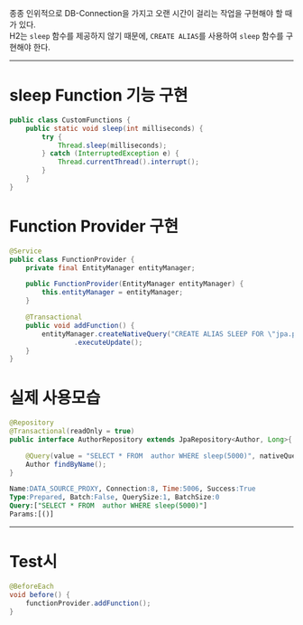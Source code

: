 종종 인위적으로 DB-Connection을 가지고 오랜 시간이 걸리는 작업을 구현해야 할 때가 있다.<br>
H2는 `sleep` 함수를 제공하지 않기 때문에, `CREATE ALIAS`를 사용하여 `sleep` 함수를 구현해야 한다.<br>

---

# sleep Function 기능 구현

~~~java
public class CustomFunctions {
    public static void sleep(int milliseconds) {
        try {
            Thread.sleep(milliseconds);
        } catch (InterruptedException e) {
            Thread.currentThread().interrupt();
        }
    }
}
~~~


# Function Provider 구현

~~~java
@Service
public class FunctionProvider {
    private final EntityManager entityManager;

    public FunctionProvider(EntityManager entityManager) {
        this.entityManager = entityManager;
    }

    @Transactional
    public void addFunction() {
        entityManager.createNativeQuery("CREATE ALIAS SLEEP FOR \"jpa.practice.relationship.sqlcount_assert.config.CustomFunctions.sleep\"")
                .executeUpdate();
    }
}

~~~


# 실제 사용모습

~~~java
@Repository
@Transactional(readOnly = true)
public interface AuthorRepository extends JpaRepository<Author, Long>{

    @Query(value = "SELECT * FROM  author WHERE sleep(5000)", nativeQuery = true)
    Author findByName();
}
~~~


~~~sql
Name:DATA_SOURCE_PROXY, Connection:8, Time:5006, Success:True
Type:Prepared, Batch:False, QuerySize:1, BatchSize:0
Query:["SELECT * FROM  author WHERE sleep(5000)"]
Params:[()]
~~~


---


# Test시

~~~java
@BeforeEach
void before() {
    functionProvider.addFunction();
}
~~~